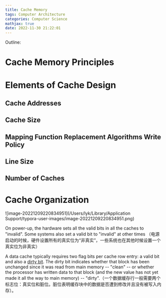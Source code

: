 ```yaml
---
title: Cache Memory
tags: Computer Architecture
categories: Computer Science
mathjax: true
date: 2022-11-30 21:22:01
---
```


Outline:

<!--more-->

# Cache Memory Principles

# Elements of Cache Design

## Cache Addresses

## Cache Size
## Mapping Function Replacement Algorithms Write Policy
##  Line Size
## Number of Caches

# Cache Organization

![image-20221209220834951](/Users/lyk/Library/Application Support/typora-user-images/image-20221209220834951.png)





On power-up, the hardware sets all the valid bits in all the caches to "invalid". Some systems also set a valid bit to "invalid" at other times （电源启动的时候，硬件设置所有的真实位为“非真实”，一些系统也在其他时候设置一个真实位为非真实）

 

A data cache typically requires two flag bits per cache row entry: a valid bit and also a [dirty bit](http://en.wikipedia.org/wiki/Dirty_bit). The dirty bit indicates whether that block has been unchanged since it was read from main memory -- "clean" -- or whether the processor has written data to that block (and the new value has not yet made it all the way to main memory) -- "dirty".（一个数据缓存行一般需要两个标志位：真实位和脏位。脏位表明缓存块中的数据是否遭到修改并且没有被写入内存）。
